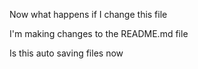 
Now what happens if I change this file

I'm making changes to the README.md file

Is this auto saving files now
